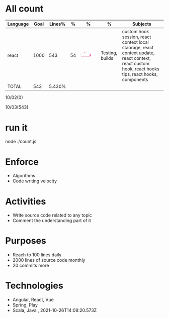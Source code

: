 # All count
|Language|Goal|Lines%|%|%|%|Subjects|
|----------|-------|-------|--------|--------|--------|--------|
|react|1000|543|54|![react](https://raw.githubusercontent.com/kapit4n/l-10000-dev/master/react.png)|Testing, builds|custom hook session, react context local staorage, react context update, react context, react custom hook, react hooks tips, react hooks, components|
|TOTAL|543|5.430%|
10/02(0)

10/03(543)


  # run it
  node ./count.js
      
# Enforce
  * Algorithms
  * Code writing velocity
  
  # Activities
  * Write source code related to any topic
  * Comment the understanding part of it
      
  # Purposes
  * Reach to 100 lines daily
  * 2000 lines of source code monthly
  * 20 commits more
  
  # Technologies
  * Angular, React, Vue
  * Spring, Play
  * Scala, Java
  , 2021-10-26T14:08:20.573Z
